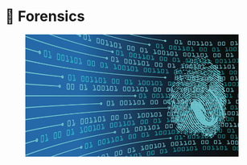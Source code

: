 # 🥟 Forensics

<figure><img src="../../../.gitbook/assets/image (1).png" alt=""><figcaption></figcaption></figure>
